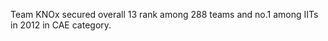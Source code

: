 ---
---

Team KNOx secured overall 13 rank among 288 teams and no.1 among IITs in 2012 in CAE category.